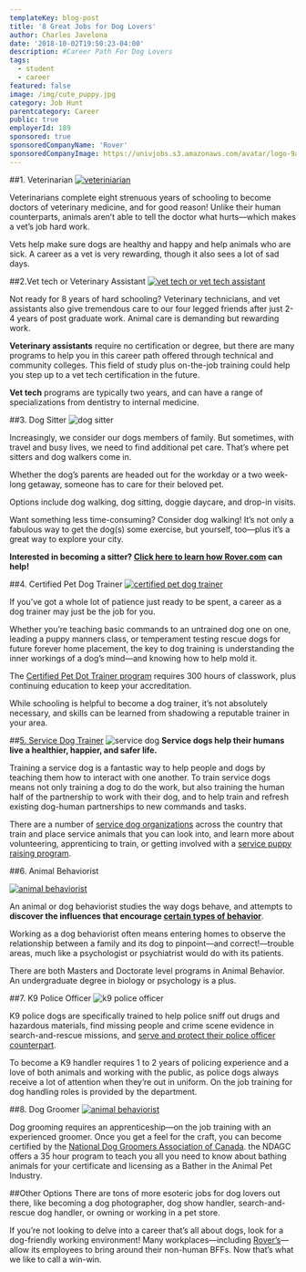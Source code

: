 ```yaml
---
templateKey: blog-post
title: '8 Great Jobs for Dog Lovers'
author: Charles Javelona
date: '2018-10-02T19:50:23-04:00'
description: #Career Path For Dog Lovers
tags:
  - student
  - career
featured: false
image: /img/cute_puppy.jpg
category: Job Hunt
parentcategory: Career
public: true
employerId: 189
sponsored: true
sponsoredCompanyName: 'Rover'
sponsoredCompanyImage: https://univjobs.s3.amazonaws.com/avatar/logo-9aq9nzrcydt5b8qeomgvuxq0kyu7s46nc925q5gm1537561708300.png
---
```


##1. Veterinarian
<a href="https://www.instagram.com/p/BhC94bfAkbX/?utm_source=ig_embed&utm_medium=loading">
    <img src="https://scontent-yyz1-1.cdninstagram.com/vp/945af75a91f7c255c2d90913f4b3f1a7/5BB9F2F2/t51.2885-15/e15/29715536_214396662646497_1366336780277645312_n.jpg" alt="veteriniarian"/>
</a>

Veterinarians complete eight strenuous years of schooling to become doctors of veterinary medicine, and for good reason! Unlike their human counterparts, animals aren’t able to tell the doctor what hurts—which makes a vet’s job hard work.

Vets help make sure dogs are healthy and happy and help animals who are sick. A career as a vet is very rewarding, though it also sees a lot of sad days.

##2.Vet tech or Veterinary Assistant
<a href="https://www.instagram.com/p/BhosVr9nXHV/?utm_source=ig_embed">
    <img src="https://scontent-yyz1-1.cdninstagram.com/vp/f559233fd83bde7ac93fdee62cd7d3a9/5C5074E8/t51.2885-15/e35/30087691_488414774907081_8117823914148626432_n.jpg" alt="vet tech or vet tech assistant"/> 
</a>

Not ready for 8 years of hard schooling? Veterinary technicians,  and vet assistants also give tremendous care to our four legged friends after just  2-4 years of post graduate work. Animal care is demanding but rewarding work.

**Veterinary assistants** require no certification or degree, but there are many programs to help you in this career path offered through technical and community colleges. This field of study plus on-the-job training could help you step up to a vet tech certification in the future.

**Vet tech** programs are typically two years, and can have a range of specializations from dentistry to internal medicine.

##3. Dog Sitter
<img src="https://www.rover.com/blog/wp-content/uploads/2016/10/600x400_Rover_Sitter_Image_5.jpg" alt="dog sitter"/>

Increasingly, we consider our dogs members of family. But sometimes, with travel and busy lives, we need to find additional pet care. That’s where pet sitters and dog walkers come in.

Whether the dog’s parents are headed out for the workday or a two week-long getaway, someone has to care for their beloved pet.

Options include dog walking, dog sitting, doggie daycare, and drop-in visits.

Want something less time-consuming? Consider dog walking! It’s not only a fabulous way to get the dog(s) some exercise, but yourself, too—plus it’s a great way to explore your city.

**Interested in becoming a sitter? [Click here to learn how Rover.com](https://go.rover.com/univjobs) can help!**

##4. Certified Pet Dog Trainer
<a href="https://www.instagram.com/p/Bhcfluan4wp/?utm_source=ig_embed">
    <img src="https://scontent-yyz1-1.cdninstagram.com/vp/e19a2a52a084d3ff5dbee7f8935c1030/5BB92173/t51.2885-15/e35/30076998_2101714746710939_3625985620926529536_n.jpg" alt="certified pet dog trainer"/> 
</a>

If you’ve got a whole lot of patience just ready to be spent, a career as a dog trainer may just be the job for you.

Whether you’re teaching basic commands to an untrained dog one on one, leading a puppy manners class, or temperament testing rescue dogs for future forever home placement, the key to dog training is understanding the inner workings of a dog’s mind—and knowing how to help mold it.

The [Certified Pet Dot Trainer program](http://www.ccpdt.org/) requires 300 hours of classwork, plus continuing education to keep your accreditation.

While schooling is helpful to become a dog trainer, it’s not absolutely necessary, and skills can be learned from shadowing a reputable trainer in your area.


##[5. Service Dog Trainer](https://www.rover.com/blog/become-service-dog/)
<img src="https://www.rover.com/blog/wp-content/uploads/2014/08/service-dog.jpg" alt="service dog"/>
**Service dogs help their humans live a healthier, happier, and safer life.**

Training a service dog is a fantastic way to help people and dogs by teaching them how to interact with one another. To train service dogs means not only training a dog to do the work, but also training the human half of the partnership to work with their dog, and to help train and refresh existing dog-human partnerships to new commands and tasks.

There are a number of [service dog organizations](https://www.ckc.ca/en/News/2018/May/CKC-Approves-Therapy-Dog-Organizations-to-support) across the country that train and place service animals that you can look into, and learn more about volunteering, apprenticing to train, or getting involved with a [service puppy raising program](http://www.nsd.on.ca/puppy-raising/).

##6. Animal Behaviorist

<a href="https://www.instagram.com/p/BhccA0Vl7Rg/?utm_source=ig_embed">
    <img src="https://scontent-yyz1-1.cdninstagram.com/vp/0ba1f2684e4d025d3b03934a3839662f/5C4A8A2C/t51.2885-15/sh0.08/e35/s640x640/40092614_230199771009361_6043986504164835328_n.jpg" alt="animal behaviorist"/> 
</a>

An animal or dog behaviorist studies the way dogs behave, and attempts to **discover the influences that encourage [certain types of behavior](https://www.rover.com/blog/decipher-dog-behavior/)**.

Working as a dog behaviorist often means entering homes to observe the relationship between a family and its dog to pinpoint—and correct!—trouble areas, much like a psychologist or psychiatrist would do with its patients.

There are both Masters and Doctorate level programs in Animal Behavior. An undergraduate degree in biology or psychology is a plus.

##7. K9 Police Officer
<img src="http://www.careerprofiles.info/images/k9-officer-large.jpg" alt="k9 police officer"/>

K9 police dogs are specifically trained to help police sniff out drugs and hazardous materials, find missing people and crime scene evidence in search-and-rescue missions, and [serve and protect their police officer counterpart](https://www.rover.com/blog/officers-k-9-partner-wont-stop-kissing-photo-shoot-results-much/).

To become a K9 handler requires 1 to 2 years of policing experience and a love of both animals and working with the public, as police dogs always receive a lot of attention when they’re out in uniform. On the job training for dog handling roles is provided by the department.

##8. Dog Groomer
<a href="https://www.instagram.com/p/BhccA0Vl7Rg/?utm_source=ig_embed">
    <img src="https://scontent-yyz1-1.cdninstagram.com/vp/0ba1f2684e4d025d3b03934a3839662f/5C4A8A2C/t51.2885-15/sh0.08/e35/s640x640/40092614_230199771009361_6043986504164835328_n.jpg" alt="animal behaviorist"/> 
</a>

Dog grooming requires an apprenticeship—on the job training with an experienced groomer. Once you get a feel for the craft, you can become certified by the [National Dog Groomers Association of Canada](http://www.nationalgroomer.com/index.php/home/). the NDAGC offers a 35 hour program to teach you all you need to know about bathing animals for your certificate and licensing as a Bather in the Animal Pet Industry.

##Other Options
There are tons of more esoteric jobs for dog lovers out there, like becoming a dog photographer, dog show handler, search-and-rescue dog handler, or owning or working in a pet store.

If you’re not looking to delve into a career that’s all about dogs, look for a dog-friendly working environment! Many workplaces—including [Rover’s](https://go.rover.com/univjobs)—allow its employees to bring around their non-human BFFs. Now that’s what we like to call a win-win.
